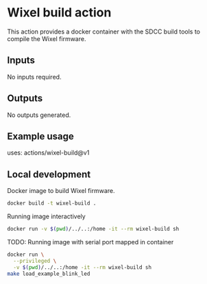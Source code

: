 # Wixel build action

This action provides a docker container with the SDCC build tools to compile the Wixel firmware.

## Inputs

No inputs required.

## Outputs

No outputs generated.

## Example usage

uses: actions/wixel-build@v1

## Local development

Docker image to build Wixel firmware.

```bash
docker build -t wixel-build .
```

Running image interactively

```bash
docker run -v $(pwd)/../..:/home -it --rm wixel-build sh
```

TODO: Running image with serial port mapped in container

```bash
docker run \
  --privileged \
  -v $(pwd)/../..:/home -it --rm wixel-build sh
make load_example_blink_led
```
